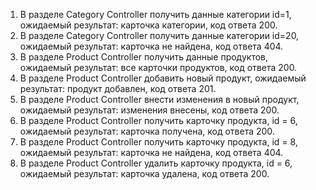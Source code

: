 1. В разделе  Category Controller получить данные категории id=1, ожидаемый результат: карточка категории, код ответа 200.
2. В разделе  Category Controller получить данные категории id=20, ожидаемый результат: карточка не найдена, код ответа 404.
3. В разделе Product Controller получить данные продуктов, ожидаемый результат: все карточки продуктов, код ответа 200.
4. В разделе Product Controller добавить новый продукт, ожидаемый результат: продукт добавлен, код ответа 201.
5. В разделе Product Controller внести изменения в новый продукт, ожидаемый результат: изменения внесены, код ответа 200.
6. В разделе Product Controller получить карточку продукта, id = 6, ожидаемый результат: карточка получена, код ответа 200.
7. В разделе Product Controller получить карточку продукта, id = 8, ожидаемый результат: карточка не найдена, код ответа 404.
8. В разделе Product Controller удалить карточку продукта, id = 6, ожидаемый результат: карточка удалена, код ответа 200.
